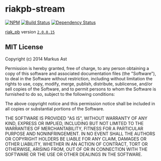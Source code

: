 # riakpb-stream

[![NPM][npm]](https://npmjs.org/package/riakpb-stream)
[![Build Status](travis)](http://travis-ci.org/rkusa/riakpb-stream)
[![Dependency Status][deps]](https://david-dm.org/rkusa/riakpb-stream)

[riak_pb](https://github.com/basho/riak_pb) version [`2.0.0.15`](https://github.com/basho/riak_pb/tree/2.0.0.15)

## MIT License

Copyright (c) 2014 Markus Ast

Permission is hereby granted, free of charge, to any person obtaining a copy of this software and associated documentation files (the "Software"), to deal in the Software without restriction, including without limitation the rights to use, copy, modify, merge, publish, distribute, sublicense, and/or sell copies of the Software, and to permit persons to whom the Software is furnished to do so, subject to the following conditions:

The above copyright notice and this permission notice shall be included in all copies or substantial portions of the Software.

THE SOFTWARE IS PROVIDED "AS IS", WITHOUT WARRANTY OF ANY KIND, EXPRESS OR IMPLIED, INCLUDING BUT NOT LIMITED TO THE WARRANTIES OF MERCHANTABILITY, FITNESS FOR A PARTICULAR PURPOSE AND NONINFRINGEMENT. IN NO EVENT SHALL THE AUTHORS OR COPYRIGHT HOLDERS BE LIABLE FOR ANY CLAIM, DAMAGES OR OTHER LIABILITY, WHETHER IN AN ACTION OF CONTRACT, TORT OR OTHERWISE, ARISING FROM, OUT OF OR IN CONNECTION WITH THE SOFTWARE OR THE USE OR OTHER DEALINGS IN THE SOFTWARE.

[npm]: https://badge.fury.io/js/riakpb-stream.svg
[travis]: https://secure.travis-ci.org/rkusa/riakpb-stream.svg
[deps]: https://david-dm.org/rkusa/riakpb-stream.png?theme=shields.io
